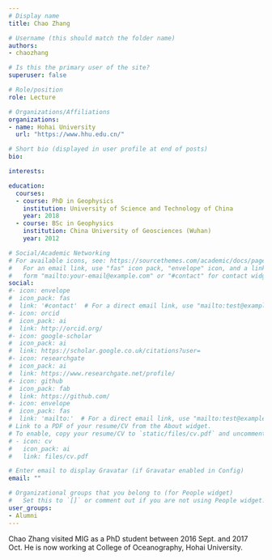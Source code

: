 ```yaml
---
# Display name
title: Chao Zhang

# Username (this should match the folder name)
authors:
- chaozhang

# Is this the primary user of the site?
superuser: false

# Role/position
role: Lecture

# Organizations/Affiliations
organizations:
- name: Hohai University
  url: "https://www.hhu.edu.cn/"

# Short bio (displayed in user profile at end of posts)
bio:

interests:

education:
  courses:
  - course: PhD in Geophysics
    institution: University of Science and Technology of China
    year: 2018
  - course: BSc in Geophysics
    institution: China University of Geosciences (Wuhan)
    year: 2012

# Social/Academic Networking
# For available icons, see: https://sourcethemes.com/academic/docs/page-builder/#icons
#   For an email link, use "fas" icon pack, "envelope" icon, and a link in the
#   form "mailto:your-email@example.com" or "#contact" for contact widget.
social:
#- icon: envelope
#  icon_pack: fas
#  link: '#contact'  # For a direct email link, use "mailto:test@example.org".
#- icon: orcid
#  icon_pack: ai
#  link: http://orcid.org/
#- icon: google-scholar
#  icon_pack: ai
#  link: https://scholar.google.co.uk/citations?user=
#- icon: researchgate
#  icon_pack: ai
#  link: https://www.researchgate.net/profile/
#- icon: github
#  icon_pack: fab
#  link: https://github.com/
#- icon: envelope
#  icon_pack: fas
#  link: 'mailto:'  # For a direct email link, use "mailto:test@example.org".
# Link to a PDF of your resume/CV from the About widget.
# To enable, copy your resume/CV to `static/files/cv.pdf` and uncomment the lines below.
# - icon: cv
#   icon_pack: ai
#   link: files/cv.pdf

# Enter email to display Gravatar (if Gravatar enabled in Config)
email: ""

# Organizational groups that you belong to (for People widget)
#   Set this to `[]` or comment out if you are not using People widget.
user_groups:
- Alumni
---
```


Chao Zhang visited MIG as a PhD student between 2016 Sept. and 2017 Oct.
He is now working at College of Oceanography, Hohai University.
